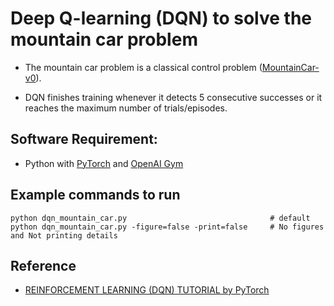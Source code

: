 # Deep Q-learning (DQN) to solve the mountain car problem

* The mountain car problem is a classical control problem
([MountainCar-v0](https://github.com/openai/gym/wiki/MountainCar-v0)).

* DQN finishes training whenever it detects 5 consecutive successes or it reaches the maximum number of trials/episodes.

## Software Requirement:
* Python with [PyTorch](https://pytorch.org/) and [OpenAI Gym](https://gym.openai.com/)

## Example commands to run
```
python dqn_mountain_car.py                                # default
python dqn_mountain_car.py -figure=false -print=false     # No figures and Not printing details
```

## Reference
* [REINFORCEMENT LEARNING (DQN) TUTORIAL by PyTorch](https://pytorch.org/tutorials/intermediate/reinforcement_q_learning.html)
